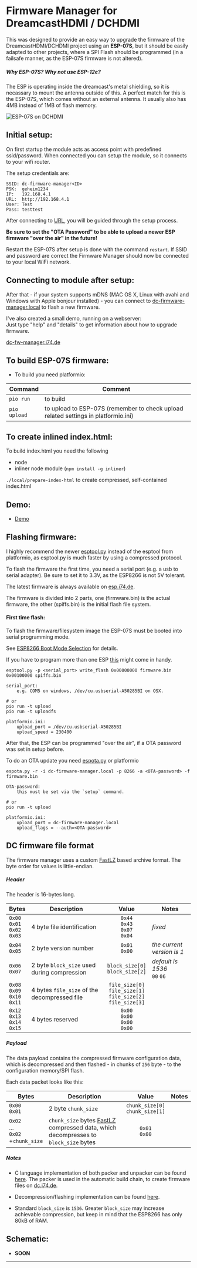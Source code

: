 # Firmware Manager for DreamcastHDMI / DCHDMI

This was designed to provide an easy way to upgrade the firmware of the DreamcastHDMI/DCHDMI project using an **ESP-07S**, but it should be easily adapted to other projects, where a SPI Flash should be programmed (in a failsafe manner, as the ESP-07S firmware is not altered).

##### Why ESP-07S? Why not use ESP-12e?

The ESP is operating inside the dreamcast's metal shielding, so it is necassary to mount the antenna outside of this. A perfect match for this is the ESP-07S, which comes without an external antenna. It usually also has 4MB instead of 1MB of flash memory.

![ESP-07S on DCHDMI](https://raw.githubusercontent.com/chriz2600/FirmwareManager/master/misc/esp07s_2.jpg)

## Initial setup:

On first startup the module acts as access point with predefined ssid/password. When connected you can setup the module, so it connects to your wifi router. 

The setup credentials are:

```
SSID: dc-firmware-manager<ID>
PSK:  geheim1234
IP:   192.168.4.1
URL:  http://192.168.4.1
User: Test
Pass: testtest
```

After connecting to [URL](http://192.168.4.1), you will be guided through the setup process.

**Be sure to set the "OTA Password" to be able to upload a newer ESP firmware "over the air" in the future!**

Restart the ESP-07S after setup is done with the command `restart`. If SSID and password are correct the Firmware Manager should now be connected to your local WiFi network.

## Connecting to module after setup:

After that - if your system supports mDNS (MAC OS X, Linux with avahi and Windows with Apple bonjour installed) - you can connect to [dc-firmware-manager.local][dcfwm] to flash a new firmware.

I've also created a small demo, running on a webserver:   
Just type "help" and "details" to get information about how to upgrade firmware.

[dc-fw-manager.i74.de][dcfwdemo]

## To build ESP-07S firmware:

- To build you need platformio:

| Command | Comment |
|-|-|
| `pio run` | to build |
| `pio upload` | to upload to ESP-07S (remember to check upload related settings in platformio.ini) |

## To create inlined index.html:

To build index.html you need the following

- node
- inliner node module (`npm install -g inliner`)

`./local/prepare-index-html` to create compressed, self-contained index.html

## Demo:

- [Demo][dcfwdemo]

## Flashing firmware:

I highly recommend the newer [esptool.py](https://github.com/espressif/esptool) instead of the esptool from platformio, as esptool.py is much faster by using a compressed protocol.

To flash the firmware the first time, you need a serial port (e.g. a usb to serial adapter). Be sure to set it to 3.3V, as the ESP8266 is not 5V tolerant.

The latest firmware is always available on [esp.i74.de](https://esp.i74.de/master/).

The firmware is divided into 2 parts, one (firmware.bin) is the actual firmware, the other (spiffs.bin) is the initial flash file system.

#### First time flash:

To flash the firmware/filesystem image the ESP-07S must be booted into serial programming mode.

See [ESP8266 Boot Mode Selection](https://github.com/espressif/esptool/wiki/ESP8266-Boot-Mode-Selection) for details.

If you have to program more than one ESP [this](https://www.tindie.com/products/petl/esp12-programmer-board-with-pogo-pins/) might come in handy.

```
esptool.py -p <serial_port> write_flash 0x00000000 firmware.bin 0x00100000 spiffs.bin

serial_port: 
    e.g. COM5 on windows, /dev/cu.usbserial-A50285BI on OSX.

# or 
pio run -t upload
pio run -t uploadfs

platformio.ini:
    upload_port = /dev/cu.usbserial-A50285BI
    upload_speed = 230400
```

After that, the ESP can be programmed "over the air", if a OTA password was set in setup before.

To do an OTA update you need [espota.py](https://github.com/esp8266/Arduino/blob/master/tools/espota.py) or platformio

```
espota.py -r -i dc-firmware-manager.local -p 8266 -a <OTA-password> -f firmware.bin

OTA-password:
    this must be set via the `setup` command.

# or
pio run -t upload

platformio.ini:
    upload_port = dc-firmware-manager.local
    upload_flags = --auth=<OTA-password>
```

## DC firmware file format

The firmware manager uses a custom [FastLZ][fastlz] based archive format. The byte order for values is little-endian.

##### Header

The header is 16-bytes long.

| Bytes | Description | Value | Notes |
| - | - |:-:| - |
| `0x00`<br>`0x01`<br>`0x02`<br>`0x03` | 4 byte file identification | `0x44`<br>`0x43`<br>`0x07`<br>`0x04` | *fixed* |
| `0x04`<br>`0x05` | 2 byte version number | `0x01`<br>`0x00` | *the current version is 1* |
| `0x06`<br>`0x07` | 2 byte `block_size` used during compression | `block_size[0]`<br>`block_size[2]` | *default is 1536*<br>`00` `06` |
| `0x08`<br>`0x09`<br>`0x10`<br>`0x11` | 4 bytes `file_size` of the decompressed file | `file_size[0]`<br>`file_size[1]`<br>`file_size[2]`<br>`file_size[3]` |   |
| `0x12`<br>`0x13`<br>`0x14`<br>`0x15` | 4 bytes reserved | `0x00`<br>`0x00`<br>`0x00`<br>`0x00` |   |

##### Payload

The data payload contains the compressed firmware configuration data, which is decompressed and then flashed - in chunks of `256` byte - to the configuration memory/SPI flash.

Each data packet looks like this:

| Bytes | Description | Value | Notes |
| - | - |:-:| - |
| `0x00`<br>`0x01` | 2 byte `chunk_size` | `chunk_size[0]`<br>`chunk_size[1]` |   |
| `0x02`<br>...<br>`0x02`<br>+`chunk_size` | `chunk_size` bytes [FastLZ][fastlz] compressed data, which decompresses to `block_size` bytes | `0x01`<br>`0x00` |   |

##### Notes

- C language implementation of both packer and unpacker can be found [here](https://github.com/chriz2600/FirmwareManager/tree/master/firmware-utils). The packer is used in the automatic build chain, to create firmware files on [dc.i74.de](https://dc.i74.de).

- Decompression/flashing implementation can be found [here](https://github.com/chriz2600/FirmwareManager/blob/master/src/FlashTask.h).

- Standard `block_size` is `1536`. Greater `block_size` may increase achievable compression, but keep in mind that the ESP8266 has only 80kB of RAM.

## Schematic:

- **SOON**

----

[dcfwdemo]: http://dc-fw-manager.i74.de/
[esp07]: https://www.esp8266.com/wiki/doku.php?id=esp8266-module-family#esp-07
[dcfwm]: http://dc-firmware-manager.local
[fastlz]: https://github.com/ariya/FastLZ